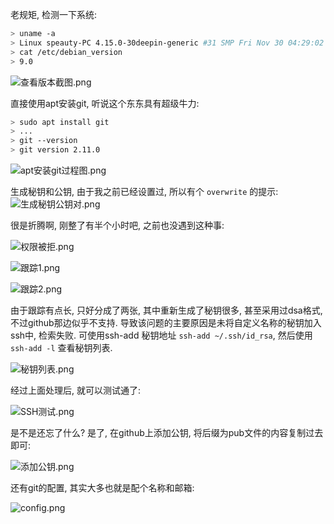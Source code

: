 老规矩, 检测一下系统: 
```bash
> uname -a
> Linux speauty-PC 4.15.0-30deepin-generic #31 SMP Fri Nov 30 04:29:02 UTC 2018 x86_64 GNU/Linux
> cat /etc/debian_version
> 9.0
```
![查看版本截图.png](https://upload-images.jianshu.io/upload_images/8802208-64098274e6fb36c9.png?imageMogr2/auto-orient/strip%7CimageView2/2/w/500)

直接使用apt安装git, 听说这个东东具有超级牛力:
```bash
> sudo apt install git
> ...
> git --version
> git version 2.11.0
```
![apt安装git过程图.png](https://upload-images.jianshu.io/upload_images/8802208-9de4c071fe1463c4.png?imageMogr2/auto-orient/strip%7CimageView2/2/w/500)

生成秘钥和公钥, 由于我之前已经设置过, 所以有个 `overwrite` 的提示:
![生成秘钥公钥对.png](https://upload-images.jianshu.io/upload_images/8802208-c6fdc7df50a99e90.png?imageMogr2/auto-orient/strip%7CimageView2/2/w/500)

很是折腾啊, 刚整了有半个小时吧, 之前也没遇到这种事:

![权限被拒.png](https://upload-images.jianshu.io/upload_images/8802208-f1beb725aa4c69a0.png?imageMogr2/auto-orient/strip%7CimageView2/2/w/500)

![跟踪1.png](https://upload-images.jianshu.io/upload_images/8802208-753cb015c4bd3c1c.png?imageMogr2/auto-orient/strip%7CimageView2/2/w/500)

![跟踪2.png](https://upload-images.jianshu.io/upload_images/8802208-2d89ff5349b8295b.png?imageMogr2/auto-orient/strip%7CimageView2/2/w/500)

由于跟踪有点长, 只好分成了两张, 其中重新生成了秘钥很多, 甚至采用过dsa格式, 不过github那边似乎不支持. 导致该问题的主要原因是未将自定义名称的秘钥加入ssh中, 检索失败. 可使用ssh-add 秘钥地址 `ssh-add ~/.ssh/id_rsa`, 然后使用 `ssh-add -l` 查看秘钥列表.

![秘钥列表.png](https://upload-images.jianshu.io/upload_images/8802208-786e621065bb3d26.png?imageMogr2/auto-orient/strip%7CimageView2/2/w/500)

经过上面处理后, 就可以测试通了:

![SSH测试.png](https://upload-images.jianshu.io/upload_images/8802208-edd5968f2c1113e5.png?imageMogr2/auto-orient/strip%7CimageView2/2/w/500)

是不是还忘了什么?  是了, 在github上添加公钥, 将后缀为pub文件的内容复制过去即可:

![添加公钥.png](https://upload-images.jianshu.io/upload_images/8802208-7072090f3b199bc9.png?imageMogr2/auto-orient/strip%7CimageView2/2/w/500)

还有git的配置, 其实大多也就是配个名称和邮箱:

![config.png](https://upload-images.jianshu.io/upload_images/8802208-77b169009ddf0726.png?imageMogr2/auto-orient/strip%7CimageView2/2/w/500)





